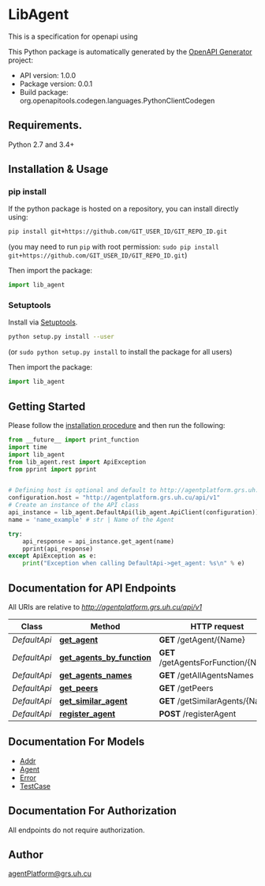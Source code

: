 # LibAgent
This is a specification for openapi using

This Python package is automatically generated by the [OpenAPI Generator](https://openapi-generator.tech) project:

- API version: 1.0.0
- Package version: 0.0.1
- Build package: org.openapitools.codegen.languages.PythonClientCodegen

## Requirements.

Python 2.7 and 3.4+

## Installation & Usage
### pip install

If the python package is hosted on a repository, you can install directly using:

```sh
pip install git+https://github.com/GIT_USER_ID/GIT_REPO_ID.git
```
(you may need to run `pip` with root permission: `sudo pip install git+https://github.com/GIT_USER_ID/GIT_REPO_ID.git`)

Then import the package:
```python
import lib_agent 
```

### Setuptools

Install via [Setuptools](http://pypi.python.org/pypi/setuptools).

```sh
python setup.py install --user
```
(or `sudo python setup.py install` to install the package for all users)

Then import the package:
```python
import lib_agent
```

## Getting Started

Please follow the [installation procedure](#installation--usage) and then run the following:

```python
from __future__ import print_function
import time
import lib_agent
from lib_agent.rest import ApiException
from pprint import pprint


# Defining host is optional and default to http://agentplatform.grs.uh.cu/api/v1
configuration.host = "http://agentplatform.grs.uh.cu/api/v1"
# Create an instance of the API class
api_instance = lib_agent.DefaultApi(lib_agent.ApiClient(configuration))
name = 'name_example' # str | Name of the Agent

try:
    api_response = api_instance.get_agent(name)
    pprint(api_response)
except ApiException as e:
    print("Exception when calling DefaultApi->get_agent: %s\n" % e)

```

## Documentation for API Endpoints

All URIs are relative to *http://agentplatform.grs.uh.cu/api/v1*

Class | Method | HTTP request | Description
------------ | ------------- | ------------- | -------------
*DefaultApi* | [**get_agent**](docs/DefaultApi.md#get_agent) | **GET** /getAgent/{Name} | 
*DefaultApi* | [**get_agents_by_function**](docs/DefaultApi.md#get_agents_by_function) | **GET** /getAgentsForFunction/{Name} | 
*DefaultApi* | [**get_agents_names**](docs/DefaultApi.md#get_agents_names) | **GET** /getAllAgentsNames | 
*DefaultApi* | [**get_peers**](docs/DefaultApi.md#get_peers) | **GET** /getPeers | 
*DefaultApi* | [**get_similar_agent**](docs/DefaultApi.md#get_similar_agent) | **GET** /getSimilarAgents/{Name} | 
*DefaultApi* | [**register_agent**](docs/DefaultApi.md#register_agent) | **POST** /registerAgent | 


## Documentation For Models

 - [Addr](docs/Addr.md)
 - [Agent](docs/Agent.md)
 - [Error](docs/Error.md)
 - [TestCase](docs/TestCase.md)


## Documentation For Authorization

 All endpoints do not require authorization.

## Author

agentPlatform@grs.uh.cu


